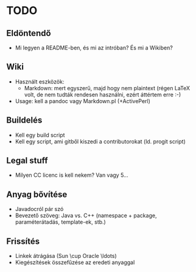 # TODO #

## Eldöntendő ##
* Mi legyen a README-ben, és mi az intróban? És mi a Wikiben?

## Wiki ##
* Használt eszközök:
	* Markdown: mert egyszerű, majd hogy nem plaintext (régen LaTeX volt, de nem
	  tudták rendesen használni, ezért áttértem erre :-)
* Usage: kell a pandoc vagy Markdown.pl (+ActivePerl)

## Buildelés ##
* Kell egy build script
* Kell egy script, ami gitből kiszedi a contributorokat (ld. progit script)

## Legal stuff ##
* Milyen CC licenc is kell nekem? Van vagy 5...

## Anyag bővítése ##
* Javadocról pár szó
* Bevezető szöveg: Java vs. C++ (namespace + package, paraméterátadás,
template-ek, stb.) 

## Frissítés ##
* Linkek átrágása (Sun \cup Oracle \ldots) 
* Kiegészítések összefűzése az eredeti anyaggal
